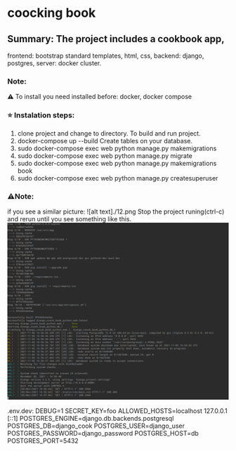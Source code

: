 # coocking book
## Summary: The project includes a cookbook app, 
frontend: bootstrap standard templates, html, css, 
backend: django, postgres, 
server: docker cluster.

### Note:
:warning: To install you need installed before: docker, docker compose

### :star: Instalation steps:
1) clone project and change to directory.
To build and run project.
2) docker-compose up --build
Create tables on your database.
3) sudo docker-compose exec web python manage.py makemigrations
4) sudo docker-compose exec web python manage.py migrate
5) sudo docker-compose exec web python manage.py makemigrations book
6) sudo docker-compose exec web python manage.py createsuperuser
### :warning:Note: 
if you see a similar picture:
![alt text]./12.png
Stop the project runing(ctrl-c) and rerun 
until you see something like this.
![Alt text](./11.png)

.env.dev:
DEBUG=1
SECRET_KEY=foo
ALLOWED_HOSTS=localhost 127.0.0.1 [::1]
POSTGRES_ENGINE=django.db.backends.postgresql
POSTGRES_DB=django_cook
POSTGRES_USER=django_user
POSTGRES_PASSWORD=django_password
POSTGRES_HOST=db
POSTGRES_PORT=5432
